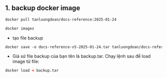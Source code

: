 ## 1. backup docker image
```html
docker pull tanluongdoan/docs-reference:2025-01-24
```
```html
docker images
```
- tạo file backup
```html
docker save -o docs-reference-v5-2025-01-24.tar tanluongdoan/docs-reference:2025-01-24
```
- Giả sử file backup của bạn tên là backup.tar. Chạy lệnh sau để load image từ file:
```html 
docker load < backup.tar
```
